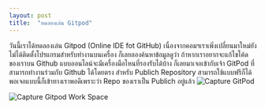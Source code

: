 ```yaml
---
layout: post
title:  "ทดลองเล่น Gitpod"
---
```

วันนี้เราได้ทดลองเล่น Gitpod (Online IDE fot GitHub) เนื่องจากคอมฯเราเพิ่งเปลี่ยนมาใหม่ยังไม่ได้ติดตั้งโปรแกรมสำหรับทำงานบนเครื่อง
ก็เลยลองค้นหาข้อมูลดูว่า ถ้าหากเราอยากจะแก้ไขโค้ดของเราบน Github แบบออนไลน์จะมีเครื่องมือไหนที่รองรับได้บ้าง ก็เลยมาเจอเข้ากับเจ้า GitPod
ที่สามารถทำงานร่วมกับ Github ได้โดยตรง สำหรับ Publich Repository สามารถใช้แบบฟรีก็ได้ พอเจอแบบนี้ก็เข้าทางเราพอดีเพราะว่า Repo ของเราเป็น Publich อยู่แล้ว
<img src="{{site.url}}/assets/img/capture_gitpod.png" alt="Capture GitPod"/>

<img src="{{site.url}}/assets/img/capture_work_space_from_git_pod.png" alt="Capture Gitpod Work Space">

